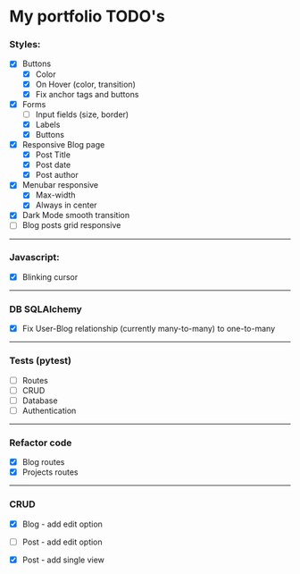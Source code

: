 # My portfolio TODO's 
### Styles:
- [x] Buttons
	- [x] Color
	- [x] On Hover (color, transition)
	- [x] Fix anchor tags and buttons
- [x] Forms
	- [ ] Input fields (size, border)
	- [x] Labels
	- [x] Buttons
- [x] Responsive Blog page
	- [x] Post Title
	- [x] Post date
	- [x] Post author
- [x] Menubar responsive
	- [x] Max-width
	- [x] Always in center
- [x] Dark Mode smooth transition
- [ ] Blog posts grid responsive

----------------------------

### Javascript:
- [x] Blinking cursor

----------------------------

### DB SQLAlchemy
- [x] Fix User-Blog relationship (currently many-to-many) to one-to-many

----------------------------

### Tests (pytest)
- [ ] Routes
- [ ] CRUD
- [ ] Database
- [ ] Authentication

----------------------------

### Refactor code
- [x] Blog routes
- [x] Projects routes

----------------------------

### CRUD
-[x] Blog - add edit option 
-[ ] Post - add edit option 
-[x] Post - add single view



